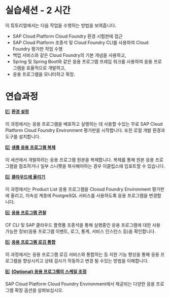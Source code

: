 # 실습세션 - 2 시간

이 튜토리얼에서는 다음 작업을 수행하는 방법을 보여줍니다.
* SAP Cloud Platform Cloud Foundry 환경 시험판에 접근
* SAP Cloud Platform 조종석 및 Cloud Foundry CLI를 사용하여 Cloud Foundry 평가판 작업 수행
* 백업 서비스와 같은 Cloud Foundry의 기본 개념을 사용하고,
* Spring 및 Spring Boot와 같은 응용 프로그램 프레임 워크를 사용하여 응용 프로그램을 효율적으로 개발하고,
* 응용 프로그램을 모니터하고 확장.


# 연습과정

:one: **[환경 설정](../01_setup)**

이 과정에서는 응용 프로그램을 배포하고 실행하는 데 사용할 수있는 무료 SAP Cloud Platform Cloud Foundry Environment 평가판을 시작합니다. 또한 로컬 개발 환경과 도구를 설치합니다.

:two: **[샘플 응용 프로그램 복제](../02_clone)**

이 세션에서 개발하려는 응용 프로그램 원본을 복제합니다. 복제를 통해 원본 응용 프로그램을 참조하거나 일부 스니펫을 복사해야하는 경우 이클립스에 임포트할 수 있습니다.

:three: **[클라우드에 올리기](../04_push)**

이 과정에서는 Product List 응용 프로그램을 Clooud Foundry Environment 평가판에 올리고, 지속성 계층에 PostgreSQL 서비스를 사용하도록 응용 프로그램을 변경합니다.

:four: **[응용 프로그램 관찰](../05_observe)**

CF CLI 및 SAP 클라우드 플랫폼 조종석을 통해 실행중인 응용 프로그램에 대한 사용 가능한 정보(응용 프로그램 이벤트, 로그, 통계, 서비스 인스턴스 등)을 확인합니다.

:five: **[응용 프로그램 로깅 통합](../12_app_logs)**

이 과정에서는 응용 프로그램 로깅 서비스와 통합하는 등 지원 기능 향상을 통해 응용 프로그램을 향상시키고 상태 검사가 작동하고 변경 될 수있는 방법을 이해합니다.

:six: **[(Optional) 응용 프로그램의 스케일 조정](../07_scale)**

SAP Cloud Platform Cloud Foundry Environment에서 제공되는 다양한 응용 프로그램 확장 옵션을 살펴보십시오.
